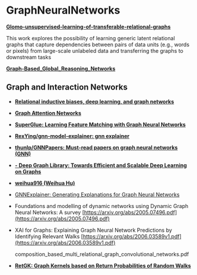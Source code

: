 # GraphNeuralNetworks

[**Glomo-unsupervised-learning-of-transferable-relational-graphs**](https://papers.nips.cc/paper/8110-glomo-unsupervised-learning-of-transferable-relational-graphs.pdf)

This work explores the possibility of learning generic latent relational graphs that capture dependencies between pairs of data units (e.g., words or pixels) from large-scale unlabeled data and transferring the graphs to downstream tasks

[**Graph-Based\_Global\_Reasoning\_Networks**](https://openaccess.thecvf.com/content\_CVPR\_2019/papers/Chen\_Graph-Based\_Global\_Reasoning\_Networks\_CVPR\_2019\_paper.pdf)

## Graph and Interaction Networks

* [**Relational inductive biases, deep learning, and graph networks**](https://arxiv.org/abs/1806.01261.pdf)
* [**Graph Attention Networks**](https://arxiv.org/abs/1710.10903.pdf)
* [**SuperGlue: Learning Feature Matching with Graph Neural Networks**](https://arxiv.org/abs/1911.11763.pdf)
* [**RexYing/gnn-model-explainer: gnn explainer**](https://github.com/RexYing/gnn-model-explainer)
* [**thunlp/GNNPapers: Must-read papers on graph neural networks (GNN)**](https://github.com/thunlp/GNNPapers)
* [**- Deep Graph Library: Towards Efficient and Scalable Deep Learning on Graphs**](https://paperswithcode.com/paper/deep-graph-library-towards-efficient-and)
* [**weihua916 (Weihua Hu)**](https://github.com/weihua916)
* [GNNExplainer: Generating Explanations for Graph Neural Networks](https://arxiv.org/abs/1903.03894.pdf)
* Foundations and modelling of dynamic networks using Dynamic Graph Neural Networks: A survey [https://arxiv.org/abs/2005.07496.pdf](https://arxiv.org/abs/2005.07496.pdf)
*   XAI for Graphs: Explaining Graph Neural Network Predictions by Identifying Relevant Walks [https://arxiv.org/abs/2006.03589v1.pdf](https://arxiv.org/abs/2006.03589v1.pdf)

    composition\_based\_multi\_relational\_graph\_convolutional\_networks.pdf
* [**RetGK: Graph Kernels based on Return Probabilities of Random Walks**](https://arxiv.org/abs/1809.02670.pdf)
